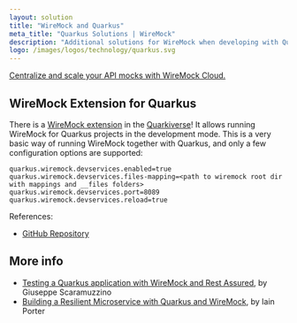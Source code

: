 ```yaml
---
layout: solution
title: "WireMock and Quarkus"
meta_title: "Quarkus Solutions | WireMock"
description: "Additional solutions for WireMock when developing with Quarkus"
logo: /images/logos/technology/quarkus.svg
---
```


<div class="cloud-callout"><a href="https://www.wiremock.io?utm_source=oss-docs&utm_medium=oss-docs&utm_campaign=cloud-callouts-solutionquarkus&utm_id=cloud-callouts&utm_term=cloud-callouts-solutionquarkus" target="_BLANK">Centralize and scale your API mocks with WireMock Cloud.</a></div>

## WireMock Extension for Quarkus

There is a [WireMock extension](https://github.com/quarkiverse/quarkus-wiremock) in the
[Quarkiverse](https://quarkiverse.io/)!
It allows running WireMock for Quarkus projects in the development mode.
This is a very basic way of running WireMock together with Quarkus,
and only a few configuration options are supported:

```properties
quarkus.wiremock.devservices.enabled=true
quarkus.wiremock.devservices.files-mapping=<path to wiremock root dir with mappings and __files folders>
quarkus.wiremock.devservices.port=8089
quarkus.wiremock.devservices.reload=true
```

References:

- [GitHub Repository](https://github.com/quarkiverse/quarkus-wiremock)

## More info

- [Testing a Quarkus application with WireMock and Rest Assured](https://www.youtube.com/watch?v=DzBGZpdWnT8),
  by Giuseppe Scaramuzzino
- [Building a Resilient Microservice with Quarkus and WireMock](https://levelup.gitconnected.com/building-a-resilient-microservice-with-quarkus-and-wiremock-de59b2a4fac7),
  by Iain Porter
